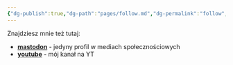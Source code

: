```yaml
---
{"dg-publish":true,"dg-path":"pages/follow.md","dg-permalink":"follow","permalink":"/follow/"}
---
```



Znajdziesz mnie też tutaj:

- **[mastodon](https://social.lol/@voitech)** - jedyny profil w mediach społecznościowych
- **[youtube](https://www.youtube.com/@voitech_)** - mój kanał na YT

